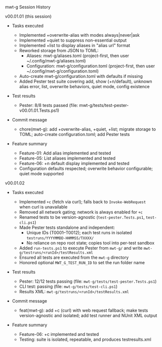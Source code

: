 mwt-g Session History

v00.01.01 (this session)

- Tasks executed
  - Implemented +overwrite-alias with modes always|never|ask
  - Implemented +quiet to suppress non-essential output
  - Implemented +list to display aliases in "alias url" format
  - Reworked storage from JSON to TOML:
    - Aliases: mwt-g/aliases.toml (project-first, then user ~/.config/mwt-g/aliases.toml)
    - Configuration: mwt-g/configuration.toml (project-first, then user ~/.config/mwt-g/configuration.toml)
  - Auto-create mwt-g/configuration.toml with defaults if missing
  - Added Pester test suite covering add, show (+n/default), unknown alias error, list, overwrite behaviors, quiet mode, config existence

- Test results
  - Pester: 8/8 tests passed (file: mwt-g/tests/test-pester-v00.01.01.Tests.ps1)

- Commit message
  - chore(mwt-g): add +overwrite-alias, +quiet, +list; migrate storage to TOML; auto-create configuration.toml; add Pester tests

- Feature summary
  - Feature-01: Add alias implemented and tested
  - Feature-05: List aliases implemented and tested
  - Feature-06: +n default display implemented and tested
  - Configuration defaults respected; overwrite behavior configurable; quiet mode supported


v00.01.02

- Tasks executed
  - Implemented `+c` (fetch via curl); falls back to `Invoke-WebRequest` when curl is unavailable
  - Removed all network gating; network is always enabled for `+c`
  - Renamed tests to be version-agnostic (`test-pester.Tests.ps1`, `test-cli.ps1`)
  - Made Pester tests standalone and independent:
    - Unique IDs (T0001–T0012); each test runs in isolated `testruns/YYYYMMDD-HHMMSS/TXXXX/`
    - No reliance on repo root state; copies tool into per-test sandbox
  - Added `run-tests.ps1` to execute Pester from `mwt-g/` and write `mwt-g/testruns/<runId>/testResults.xml`
  - Ensured all tests are executed from the `mwt-g` directory
  - Honored optional `MWT_G_TEST_RUN_ID` to set the run folder name

- Test results
  - Pester: 12/12 tests passing (file: `mwt-g/tests/test-pester.Tests.ps1`)
  - CLI test: passing (file: `mwt-g/tests/test-cli.ps1`)
  - Results XML: `mwt-g/testruns/<runId>/testResults.xml`

- Commit message
  - feat(mwt-g): add +c (curl) with web request fallback; make tests version-agnostic and isolated; add test runner and NUnit XML output

- Feature summary
  - Feature-06: +c implemented and tested
  - Testing: suite is isolated, repeatable, and produces testresults.xml


